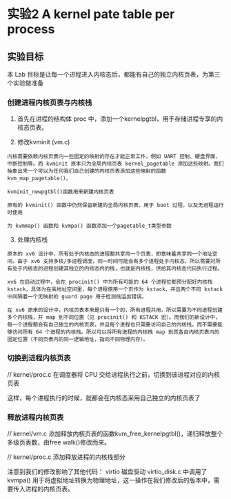 # 实验2 A kernel pate table per process
## 实验目标
本 Lab 目标是让每一个进程进入内核态后，都能有自己的独立内核页表，为第三个实验做准备

### 创建进程内核页表与内核栈
1. 首先在进程的结构体 proc 中，添加一个kernelpgtbl，用于存储进程专享的内核态页表。

2. 修改kvminit (vm.c)
>
    内核需要依赖内核页表内一些固定的映射的存在才能正常工作，例如 UART 控制、硬盘界面、中断控制等。而 kvminit 原本只为全局内核页表 kernel_pagetable 添加这些映射。我们抽象出来一个可以为任何我们自己创建的内核页表添加这些映射的函数 kvm_map_pagetable()。

    kvminit_newpgtbl()函数用来新建内核页表

    原有的 kvminit() 函数中仍然保留新建的全局内核页表，用于 boot 过程，以及无进程运行时使用

    为 kvmmap() 函数和 kvmpa() 函数添加一个pagetable_t类型参数
>
3. 处理内核栈
>
    原本的 xv6 设计中，所有处于内核态的进程都共享同一个页表，即意味着共享同一个地址空间。由于 xv6 支持多核/多进程调度，同一时间可能会有多个进程处于内核态，所以需要对所有处于内核态的进程创建其独立的内核态内的栈，也就是内核栈，供给其内核态代码执行过程。

    xv6 在启动过程中，会在 procinit() 中为所有可能的 64 个进程位都预分配好内核栈 kstack，具体为在高地址空间里，每个进程使用一个页作为 kstack，并且两个不同 kstack 中间隔着一个无映射的 guard page 用于检测栈溢出错误。

    在 xv6 原来的设计中，内核页表本来是只有一个的，所有进程共用，所以需要为不同进程创建多个内核栈，并 map 到不同位置（见 procinit() 和 KSTACK 宏）。而我们的新设计中，每一个进程都会有自己独立的内核页表，并且每个进程也只需要访问自己的内核栈，而不需要能够访问所有 64 个进程的内核栈。所以可以将所有进程的内核栈 map 到其各自内核页表内的固定位置（不同页表内的同一逻辑地址，指向不同物理内存）。
    
>
### 切换到进程内核页表
// kernel/proc.c 在调度器将 CPU 交给进程执行之前，切换到该进程对应的内核页表

这样，每个进程执行的时候，就都会在内核态采用自己独立的内核页表了
### 释放进程内核页表
// kernel/vm.c 添加释放内核页表的函数kvm_free_kernelpgtbl()，递归释放整个多级页表数，由free walk()修改而来。

// kernel/proc.c 添加释放进程的内核栈部分

注意到我们的修改影响了其他代码： virtio 磁盘驱动 virtio_disk.c 中调用了 kvmpa() 用于将虚拟地址转换为物理地址，这一操作在我们修改后的版本中，需要传入进程的内核页表。
